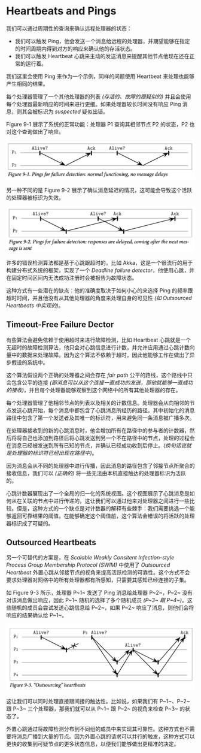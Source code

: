 # Heartbeats and Pings

我们可以通过周期性的查询来确认远程处理器的状态：

- 我们可以触发 Ping，他会发送一个消息给远程的处理器，并期望能够在指定的时间周期内得到对方的响应来确认他的存活状态。
- 我们可以触发 Heartbeat 心跳来主动的发送消息来提醒其他节点他现在还在正常的运行着。

我们这里会使用 Ping 来作为一个示例，同样的问题使用 Heartbeat 来处理也能够产生相同的结果。

每个处理器管理了一个其他处理器的列表 *(存活的、故障的跟疑似的)* 并且会使用每个处理器最新响应的时间来进行更细。如果处理器较长时间没有响应 Ping 消息，则其会被标识为 *suspected* 疑似出错。

Figure 9-1 展示了系统的正常功能：处理器 P1 查询其相邻节点 P2 的状态，P2 也对这个查询做出了响应。

![image-20210419142558869](chapter_9_2_heartbeats_and_pings.assets/image-20210419142558869.png)

另一种不同的是 Figure 9-2 展示了确认消息延迟的情况，这可能会导致这个活跃的处理器被标识为失效。

![image-20210419142816499](chapter_9_2_heartbeats_and_pings.assets/image-20210419142816499.png)

许多的错误检测算法都是基于心跳跟超时的，比如 Akka，这是一个很流行的用于构建分布式系统的框架，实现了一个 *Deadline failure detector*，他使用心跳，并在固定时间区间内无法成功注册时会被报告为故障状态。

这种方式有一些潜在的缺点：他的准确度取决于如何小心的来选择 Ping 的频率跟超时时间，并且他没有从其他处理器的角度来处理自身的可见性 *(如 Outsourced Heartbeats 中实现的)*。

## Timeout-Free Failure Dector

有些算法会避免依赖于使用超时来进行故障检测，比如 Heartbeat 心跳就是一个无超时的故障检测算法，他只会对心跳信息进行计数，并允许应用通过心跳计数向量中的数据来处理故障。因为这个算法不依赖于超时，因此他能够工作在做出了异步假设的系统中。

这个算法假设两个正确的处理器之间会存在 *fair path* 公平的路线，这个路线中只会包含公平的连接 *(即消息可以从这个连接一直成功的发送，那他就能够一直成功的接收)*，并且每个处理器能够观察到这个网络中的所有其他处理器的存在。

每个处理器管理了他相邻节点的列表以及相关的计数信息。处理器会从向相邻的节点发送心跳开始，每个消息中都包含了心跳消息所经历的路径。其中初始化的消息路径中包含了第一个发送者及其唯一的标识符，用来避免同一条消息被广播多次。

在处理器接收到的新的心跳消息时，他会增加所有在路径中的参与者的计数器，然后将将自己也添加到路径后将心跳发送到另一个不在路径中的节点，处理的过程会在消息已经被发送到所有已知的节点，并确认已经成功收到后停止。*(换句话说就是处理器的标识符已经出现在路径中)*。

因为消息会从不同的处理器中进行传播，因此消息的路径包含了邻接节点所聚合的接收信息，我们可以 *(正确的)* 将一些无法由本机直接触达的处理器标识为活跃的。

心跳计数器展现出了一个全局的归一化的系统视图。这个视图展示了心跳消息是如何从在关联的节点中进行传递的，这让我们可以通过他来对处理器之间进行一些比较。但是，这种方式的一个缺点是对计数器的解释有些棘手：我们需要挑选一个能够返回可靠结果的阈值。在能够确定这个阈值前，这个算法会错误的将活跃的处理器标识成了可疑的。

## Outsourced Heartbeats

另一个可替代的方案是，在 *Scalable Weakly Consitent Infection-style Process Group Membership Protocol (SWIM)* 中使用了 *Outsourced Heartbeat* 外置心跳从邻接节点的视角来提高活跃检测的可靠性。这个方式不会要求处理器对网络中的所有处理器都有所感知，只需要其感知已经连接的子集。

如 Figure 9-3 所示，处理器 P~1~ 发送了 Ping 消息给处理器 P~2~，P~2~ 没有对该消息做出响应，因此 P~1~ 随机的选择了多个随机成员 *(P~3~ 跟 P~4~)*。这些随机的成员会尝试发送心跳信息给 P~2~，如果 P~2~ 响应了消息，则他们会将响应的结果确认给 P~1~。

![image-20210419154021230](chapter_9_2_heartbeats_and_pings.assets/image-20210419154021230.png)

这让我们可以同时处理直接跟间接的触达性。比如说，如果我们有 P~1~、P~2~ 跟 P~3~ 三个处理器，那我们就可以从 P~1~ 跟 P~2~ 的视角来检查 P~3~ 的状态了。

外置心跳通过将故障检测分布到不同组的成员中来实现其可靠性。这种方式也不需要将消息广播到大量的节点。因为外置心跳的请求可以并行的触发，这种方式可以更快的收集到可疑节点的更多状态信息，以便我们能够做出更精准的决定。